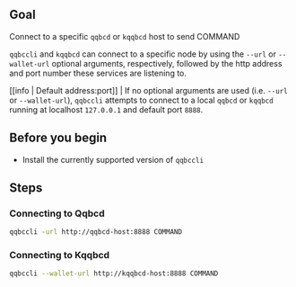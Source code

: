 ## Goal

Connect to a specific `qqbcd` or `kqqbcd` host to send COMMAND

`qqbccli` and `kqqbcd` can connect to a specific node by using the `--url` or `--wallet-url` optional arguments, respectively, followed by the http address and port number these services are listening to.

[[info | Default address:port]]
| If no optional arguments are used (i.e. `--url` or `--wallet-url`), `qqbccli` attempts to connect to a local `qqbcd` or `kqqbcd` running at localhost `127.0.0.1` and default port `8888`.

## Before you begin

* Install the currently supported version of `qqbccli`

## Steps
### Connecting to Qqbcd

```sh
qqbccli -url http://qqbcd-host:8888 COMMAND
```

### Connecting to Kqqbcd

```sh
qqbccli --wallet-url http://kqqbcd-host:8888 COMMAND
```
